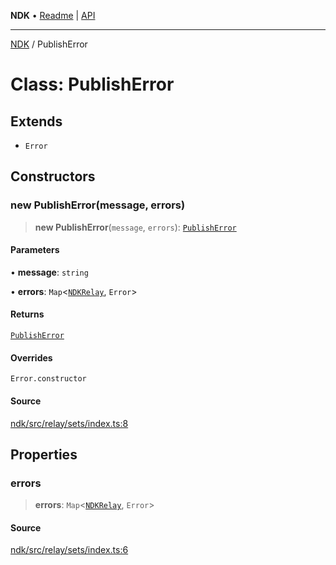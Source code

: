 **NDK** • [Readme](../README.md) \| [API](../globals.md)

***

[NDK](../README.md) / PublishError

# Class: PublishError

## Extends

- `Error`

## Constructors

### new PublishError(message, errors)

> **new PublishError**(`message`, `errors`): [`PublishError`](PublishError.md)

#### Parameters

• **message**: `string`

• **errors**: `Map`\<[`NDKRelay`](NDKRelay.md), `Error`\>

#### Returns

[`PublishError`](PublishError.md)

#### Overrides

`Error.constructor`

#### Source

[ndk/src/relay/sets/index.ts:8](https://github.com/nostr-dev-kit/ndk/blob/d04eef3/ndk/src/relay/sets/index.ts#L8)

## Properties

### errors

> **errors**: `Map`\<[`NDKRelay`](NDKRelay.md), `Error`\>

#### Source

[ndk/src/relay/sets/index.ts:6](https://github.com/nostr-dev-kit/ndk/blob/d04eef3/ndk/src/relay/sets/index.ts#L6)
